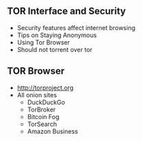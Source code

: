 ## TOR Interface and Security

- Security features affect internet browsing
- Tips on Staying Anonymous
- Using Tor Browser
- Should not torrent over tor

## TOR Browser

- http://torproject.org
- All onion sites
    - DuckDuckGo
    - TorBroker
    - Bitcoin Fog
    - TorSearch
    - Amazon Business
